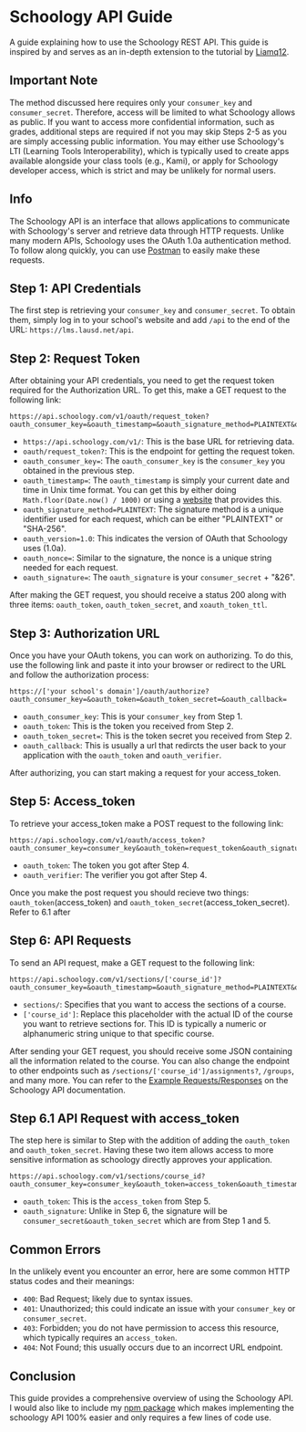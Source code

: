 # Schoology API Guide
A guide explaining how to use the Schoology REST API. This guide is inspired by and serves as an in-depth extension to the tutorial by [Liamq12](https://github.com/Liamq12/Schoology-API).

## Important Note
The method discussed here requires only your `consumer_key` and `consumer_secret`. Therefore, access will be limited to what Schoology allows as public. If you want to access more confidential information, such as grades, additional steps are required if not you may skip Steps 2-5 as you are simply accessing public information. You may either use Schoology's LTI (Learning Tools Interoperability), which is typically used to create apps available alongside your class tools (e.g., Kami), or apply for Schoology developer access, which is strict and may be unlikely for normal users.

## Info
The Schoology API is an interface that allows applications to communicate with Schoology's server and retrieve data through HTTP requests. Unlike many modern APIs, Schoology uses the OAuth 1.0a authentication method. To follow along quickly, you can use [Postman](https://www.postman.com/) to easily make these requests.
## Step 1: API Credentials
The first step is retrieving your `consumer_key` and `consumer_secret`. To obtain them, simply log in to your school's website and add `/api` to the end of the URL: `https://lms.lausd.net/api`.

## Step 2: Request Token
After obtaining your API credentials, you need to get the request token required for the Authorization URL. To get this, make a GET request to the following link:

```
https://api.schoology.com/v1/oauth/request_token?oauth_consumer_key=&oauth_timestamp=&oauth_signature_method=PLAINTEXT&oauth_version=1.0&oauth_nonce=&oauth_signature=
```
- `https://api.schoology.com/v1/`: This is the base URL for retrieving data.
- `oauth/request_token?`: This is the endpoint for getting the request token.
- `oauth_consumer_key=`: The `oauth_consumer_key` is the `consumer_key` you obtained in the previous step.
- `oauth_timestamp=`: The `oauth_timestamp` is simply your current date and time in Unix time format. You can get this by either doing `Math.floor(Date.now() / 1000)` or using a [website](https://www.unixtimestamp.com/#:~:text=Epoch%20and%20unix%20timestamp%20converter%20for%20developers.%20Date%20and) that provides this.
- `oauth_signature_method=PLAINTEXT`: The signature method is a unique identifier used for each request, which can be either "PLAINTEXT" or "SHA-256".
- `oauth_version=1.0`: This indicates the version of OAuth that Schoology uses (1.0a).
- `oauth_nonce=`: Similar to the signature, the nonce is a unique string needed for each request.
- `oauth_signature=`: The `oauth_signature` is your `consumer_secret` + "&26".

After making the GET request, you should receive a status 200 along with three items: `oauth_token`, `oauth_token_secret`, and `xoauth_token_ttl`.

## Step 3: Authorization URL
Once you have your OAuth tokens, you can work on authorizing. To do this, use the following link and paste it into your browser or redirect to the URL and follow the authorization process:

```
https://['your school's domain']/oauth/authorize?oauth_consumer_key=&oauth_token=&oauth_token_secret=&oauth_callback=
```
- `oauth_consumer_key`: This is your `consumer_key` from Step 1.
- `oauth_token`: This is the token you received from Step 2.
- `oauth_token_secret=`: This is the token secret you received from Step 2.
- `oauth_callback`: This is usually a url that redircts the user back to your application with the `oauth_token` and `oauth_verifier`.

After authorizing, you can start making a request for your access_token.

## Step 5: Access_token
To retrieve your access_token make a POST request to the following link:
```
https://api.schoology.com/v1/oauth/access_token?oauth_consumer_key=consumer_key&oauth_token=request_token&oauth_signature_method=PLAINTEXT&oauth_timestamp=timestamp&oauth_nonce=nonce&oauth_signature=signature&oauth_verifier=verifier
```
- `oauth_token`: The token you got after Step 4.
- `oauth_verifier`: The verifier you got after Step 4.

Once you make the post request you should recieve two things: `oauth_token`(access_token) and `oauth_token_secret`(access_token_secret). Refer to 6.1 after

## Step 6: API Requests
To send an API request, make a GET request to the following link:

```
https://api.schoology.com/v1/sections/['course_id']?oauth_consumer_key=&oauth_timestamp=&oauth_signature_method=PLAINTEXT&oauth_version=1.0&oauth_nonce=&oauth_signature=
```
- `sections/`: Specifies that you want to access the sections of a course.
- `['course_id']`: Replace this placeholder with the actual ID of the course you want to retrieve sections for. This ID is typically a numeric or alphanumeric string unique to that specific course.

After sending your GET request, you should receive some JSON containing all the information related to the course. You can also change the endpoint to other endpoints such as `/sections/['course_id']/assignments?`, `/groups`, and many more. You can refer to the [Example Requests/Responses](https://developers.schoology.com/api-documentation/example-requestsresponses/) on the Schoology API documentation.

## Step 6.1 API Request with access_token
The step here is similar to Step with the addition of adding the `oauth_token` and `oauth_token_secret`. Having these two item allows access to more sensitive information as schoology directly approves your application.
```
https://api.schoology.com/v1/sections/course_id?oauth_consumer_key=consumer_key&oauth_token=access_token&oauth_timestamp=timestamp&oauth_signature_method=PLAINTEXT&oauth_version=1.0&oauth_nonce=nonce&oauth_signature=consumer_secret&access_token_secret
```
- `oauth_token`: This is the `access_token` from Step 5.
- `oauth_signature`: Unlike in Step 6, the signature will be `consumer_secret&oauth_token_secret` which are from Step 1 and 5.
## Common Errors
In the unlikely event you encounter an error, here are some common HTTP status codes and their meanings:
- `400`: Bad Request; likely due to syntax issues.
- `401`: Unauthorized; this could indicate an issue with your `consumer_key` or `consumer_secret`.
- `403`: Forbidden; you do not have permission to access this resource, which typically requires an `access_token`.
- `404`: Not Found; this usually occurs due to an incorrect URL endpoint.

## Conclusion
This guide provides a comprehensive overview of using the Schoology API. I would also like to include my [npm package](https://github.com/i-nek/Schoology-Wrapper) which makes implementing the schoology API 100% easier and only requires a few lines of code use.
